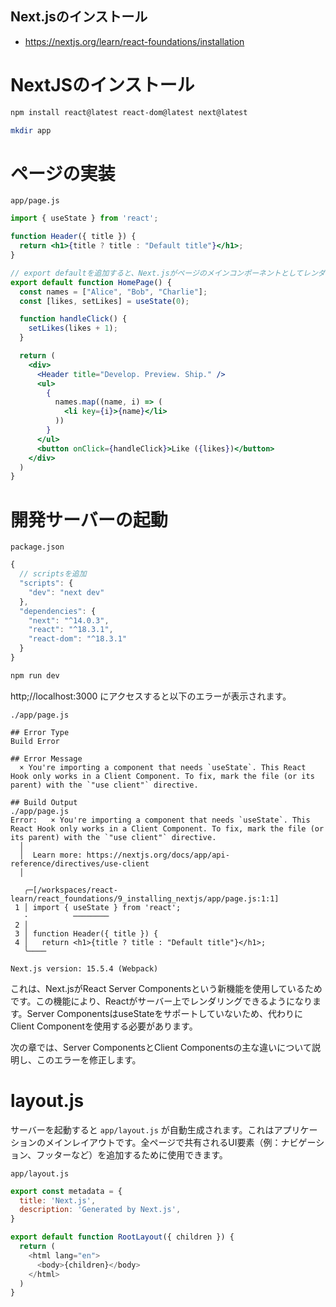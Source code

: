 Next.jsのインストール
---

- https://nextjs.org/learn/react-foundations/installation


# NextJSのインストール


```bash
npm install react@latest react-dom@latest next@latest
```


```bash
mkdir app
```

# ページの実装

`app/page.js`

```jsx
import { useState } from 'react';

function Header({ title }) {
  return <h1>{title ? title : "Default title"}</h1>;
}

// export defaultを追加すると、Next.jsがページのメインコンポーネントとしてレンダリングするコンポーネントを区別できるようになります。
export default function HomePage() {
  const names = ["Alice", "Bob", "Charlie"];
  const [likes, setLikes] = useState(0);

  function handleClick() {
    setLikes(likes + 1);
  }

  return (
    <div>
      <Header title="Develop. Preview. Ship." />
      <ul>
        {
          names.map((name, i) => (
            <li key={i}>{name}</li>
          ))
        }
      </ul>
      <button onClick={handleClick}>Like ({likes})</button>
    </div>
  )
}
```

# 開発サーバーの起動

`package.json`

```js
{
  // scriptsを追加
  "scripts": {
    "dev": "next dev" 
  },
  "dependencies": {
    "next": "^14.0.3",
    "react": "^18.3.1",
    "react-dom": "^18.3.1"
  }
}
```


```bash
npm run dev
```


http;//localhost:3000 にアクセスすると以下のエラーが表示されます。


```
./app/page.js

## Error Type
Build Error

## Error Message
  × You're importing a component that needs `useState`. This React Hook only works in a Client Component. To fix, mark the file (or its parent) with the `"use client"` directive.

## Build Output
./app/page.js
Error:   × You're importing a component that needs `useState`. This React Hook only works in a Client Component. To fix, mark the file (or its parent) with the `"use client"` directive.
  │
  │  Learn more: https://nextjs.org/docs/app/api-reference/directives/use-client
  │

   ╭─[/workspaces/react-learn/react_foundations/9_installing_nextjs/app/page.js:1:1]
 1 │ import { useState } from 'react';
   ·          ────────
 2 │ 
 3 │ function Header({ title }) {
 4 │   return <h1>{title ? title : "Default title"}</h1>;
   ╰────

Next.js version: 15.5.4 (Webpack)
```


これは、Next.jsがReact Server Componentsという新機能を使用しているためです。この機能により、Reactがサーバー上でレンダリングできるようになります。Server ComponentsはuseStateをサポートしていないため、代わりにClient Componentを使用する必要があります。

次の章では、Server ComponentsとClient Componentsの主な違いについて説明し、このエラーを修正します。


# layout.js


サーバーを起動すると `app/layout.js` が自動生成されます。これはアプリケーションのメインレイアウトです。全ページで共有されるUI要素（例：ナビゲーション、フッターなど）を追加するために使用できます。

`app/layout.js`

```js
export const metadata = {
  title: 'Next.js',
  description: 'Generated by Next.js',
}

export default function RootLayout({ children }) {
  return (
    <html lang="en">
      <body>{children}</body>
    </html>
  )
}

```